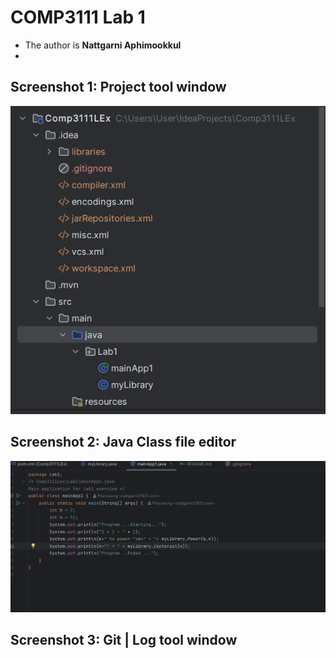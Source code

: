 # COMP3111 Lab 1
- The author is **Nattgarni Aphimookkul**
- 

## Screenshot 1: Project tool window
![img.png](images/img.png)

## Screenshot 2: Java Class file editor
![img.png](img.png)

## Screenshot 3: Git | Log tool window